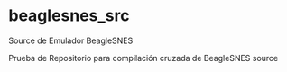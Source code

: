 beaglesnes_src
==============

Source de Emulador BeagleSNES

Prueba de Repositorio para compilación cruzada de BeagleSNES source
